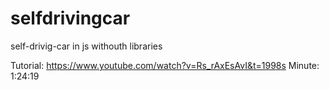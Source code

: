 # selfdrivingcar
self-drivig-car in js withouth libraries


Tutorial: https://www.youtube.com/watch?v=Rs_rAxEsAvI&t=1998s
Minute: 1:24:19